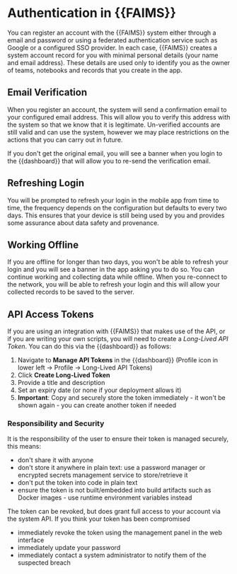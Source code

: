 # Authentication in {{FAIMS}}

You can register an account with the {{FAIMS}} system either through a email and password or
using a federated authentication service such as Google or a configured SSO provider.
In each case, {{FAIMS}} creates a system account record for you with minimal personal details
(your name and email address).   These details are used only to identify you as the owner
of teams, notebooks and records that you create in the app.

## Email Verification

When you register an account, the system will send a confirmation email to your
configured email address. This will allow you to verify this address with the system
so that we know that it is legitimate.  Un-verified accounts are still valid and can
use the system, however we may place restrictions on the actions that you can carry
out in future.

If you don't get the original email, you will see a banner when you login to the
{{dashboard}} that will allow you to re-send the verification email.

## Refreshing Login

You will be prompted to refresh your login in the mobile app from time to time, the
frequency depends on the configuration but defaults to every two days. This ensures
that your device is still being used by you and provides some assurance about data
safety and provenance.

## Working Offline

If you are offline for longer than two days, you won't be able to refresh your login
and you will see a banner in the app asking you to do so.  You can continue working
and collecting data while offline.  When you re-connect to the network, you will be
able to refresh your login and this will allow your collected records to be saved
to the server.

## API Access Tokens

If you are using an integration with {{FAIMS}} that makes use of the API, or if you
are writing your own scripts, you will need to create a _Long-Lived API Token_.
You can do this via the {{dashboard}} as follows:

1. Navigate to **Manage API Tokens** in the {{dashboard}} (Profile icon in lower left -> Profile -> Long-Lived API Tokens)
2. Click **Create Long-Lived Token**
3. Provide a title and description
4. Set an expiry date (or none if your deployment allows it)
5. **Important**: Copy and securely store the token immediately - it won't be shown again - you can create another token if needed

### Responsibility and Security

It is the responsibility of the user to ensure their token is managed securely, this means:

- don't share it with anyone
- don't store it anywhere in plain text: use a password manager or encrypted secrets management service to store/retrieve it
- don't put the token into code in plain text
- ensure the token is not built/embedded into build artifacts such as Docker images - use runtime environment variables instead

The token can be revoked, but does grant full access to your account via the system API. If you think your token has been compromised

- immediately revoke the token using the management panel in the web interface
- immediately update your password
- immediately contact a system administrator to notify them of the suspected breach
